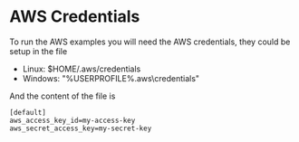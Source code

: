 # AWS Credentials

To run the AWS examples you will need the AWS credentials, they could be setup in the file

- Linux: $HOME/.aws/credentials
- Windows: "%USERPROFILE%\.aws\credentials"

And the content of the file is

```
[default]
aws_access_key_id=my-access-key
aws_secret_access_key=my-secret-key
```
